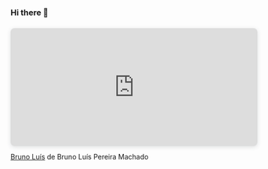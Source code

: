 ### Hi there 👋
<div style="position: relative; width: 100%; height: 0; padding-top: 38.0488%;
 padding-bottom: 48px; box-shadow: 0 2px 8px 0 rgba(63,69,81,0.16); margin-top: 1.6em; margin-bottom: 0.9em; overflow: hidden;
 border-radius: 8px; will-change: transform;">
  <iframe style="position: absolute; width: 100%; height: 100%; top: 0; left: 0; border: none; padding: 0;margin: 0;"
    src="https:&#x2F;&#x2F;www.canva.com&#x2F;design&#x2F;DAELh5PHxmg&#x2F;view?embed">
  </iframe>
</div>
<a href="https:&#x2F;&#x2F;www.canva.com&#x2F;design&#x2F;DAELh5PHxmg&#x2F;view?utm_content=DAELh5PHxmg&amp;utm_campaign=designshare&amp;utm_medium=embeds&amp;utm_source=link" target="_blank" rel="noopener">Bruno Luís</a> de Bruno Luís Pereira Machado
<!--
**bbruno001/bbruno001** is a ✨ _special_ ✨ repository because its `README.md` (this file) appears on your GitHub profile.

Here are some ideas to get you started:

- 🔭 I’m currently working on ...
- 🌱 I’m currently learning ...
- 👯 I’m looking to collaborate on ...
- 🤔 I’m looking for help with ...
- 💬 Ask me about ...
- 📫 How to reach me: ...
- 😄 Pronouns: ...
- ⚡ Fun fact: ...
-->
